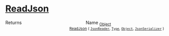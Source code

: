 # [ReadJson](./FeatureDescriptorTJsonConverter-100664026.md)



Returns<img width=200/>Name
<sub>[Object](https://docs.microsoft.com/en-us/dotnet/api/System.Object)</sub><img width=200/><sub>[ReadJson](./FeatureDescriptorTJsonConverter-100664026.md) ( [`JsonReader`](./FeatureDescriptorTJsonConverter-100664026.md), [`Type`](https://docs.microsoft.com/en-us/dotnet/api/System.Type), [`Object`](https://docs.microsoft.com/en-us/dotnet/api/System.Object), [`JsonSerializer`](./FeatureDescriptorTJsonConverter-100664026.md) )</sub><br>


